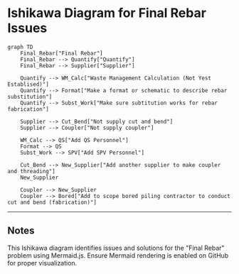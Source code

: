 
# Ishikawa Diagram for Final Rebar Issues

```mermaid
graph TD
    Final_Rebar["Final Rebar"]
    Final_Rebar --> Quantify["Quantify"]
    Final_Rebar --> Supplier["Supplier"]

    Quantify --> WM_Calc["Waste Management Calculation (Not Yest Establised)"]
    Quantify --> Format["Make a format or schematic to describe rebar substitution"]
    Quantify --> Subst_Work["Make sure subtitution works for rebar fabrication"]

    Supplier --> Cut_Bend["Not supply cut and bend"]
    Supplier --> Coupler["Not supply coupler"]

    WM_Calc --> QS["Add QS Personnel"]
    Format --> QS
    Subst_Work --> SPV["Add SPV Personnel"]

    Cut_Bend --> New_Supplier["Add another supplier to make coupler and threading"]
    New_Supplier

    Coupler --> New_Supplier
    Coupler --> Bored["Add to scope bored piling contractor to conduct cut and bend (fabrication)"]
```

---

## Notes
This Ishikawa diagram identifies issues and solutions for the "Final Rebar" problem using Mermaid.js.
Ensure Mermaid rendering is enabled on GitHub for proper visualization.
